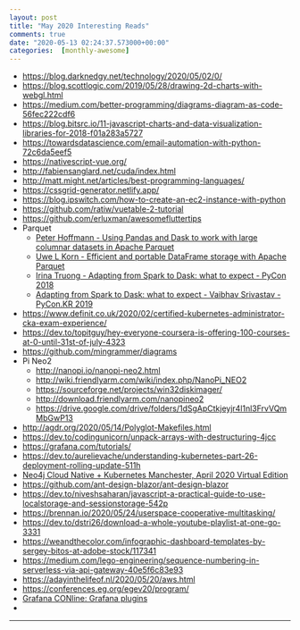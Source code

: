 ```yaml
---
layout: post
title: "May 2020 Interesting Reads"
comments: true
date: "2020-05-13 02:24:37.573000+00:00"
categories:  [monthly-awesome]
---
```




* https://blog.darknedgy.net/technology/2020/05/02/0/
* https://blog.scottlogic.com/2019/05/28/drawing-2d-charts-with-webgl.html
* https://medium.com/better-programming/diagrams-diagram-as-code-56fec222cdf6
* https://blog.bitsrc.io/11-javascript-charts-and-data-visualization-libraries-for-2018-f01a283a5727
* https://towardsdatascience.com/email-automation-with-python-72c6da5eef5
* https://nativescript-vue.org/
* http://fabiensanglard.net/cuda/index.html
* http://matt.might.net/articles/best-programming-languages/
* https://cssgrid-generator.netlify.app/
* https://blog.ipswitch.com/how-to-create-an-ec2-instance-with-python
* https://github.com/ratiw/vuetable-2-tutorial
* https://github.com/erluxman/awesomefluttertips
* Parquet
    * [Peter Hoffmann - Using Pandas and Dask to work with large columnar datasets in Apache Parquet
](https://www.youtube.com/watch?v=fcPzcooWrIY)
    * [Uwe L Korn - Efficient and portable DataFrame storage with Apache Parquet
](https://www.youtube.com/watch?v=H_dLfHETO0g)
    * [Irina Truong - Adapting from Spark to Dask: what to expect - PyCon 2018
](https://www.youtube.com/watch?v=X4YHGKj3V5M)
    * [Adapting from Spark to Dask: what to expect - Vaibhav Srivastav - PyCon.KR 2019
](https://www.youtube.com/watch?v=tx7qTHSlHKw)
* https://www.definit.co.uk/2020/02/certified-kubernetes-administrator-cka-exam-experience/
* https://dev.to/topitguy/hey-everyone-coursera-is-offering-100-courses-at-0-until-31st-of-july-4323
* https://github.com/mingrammer/diagrams
* Pi Neo2
    * http://nanopi.io/nanopi-neo2.html
    * http://wiki.friendlyarm.com/wiki/index.php/NanoPi_NEO2
    * https://sourceforge.net/projects/win32diskimager/
    * http://download.friendlyarm.com/nanopineo2
    * https://drive.google.com/drive/folders/1dSgApCtkjeyjr4l1nl3FrvVQmMbGwP13
* http://agdr.org/2020/05/14/Polyglot-Makefiles.html
* https://dev.to/codingunicorn/unpack-arrays-with-destructuring-4jcc
* https://grafana.com/tutorials/
* https://dev.to/aurelievache/understanding-kubernetes-part-26-deployment-rolling-update-511h
* [Neo4j Cloud Native + Kubernetes Manchester, April 2020 Virtual Edition
](https://www.youtube.com/watch?v=9mRIc6NpR6Y&feature=youtu.be&t=2223&mkt_tok=eyJpIjoiTTJNME5URTJPRFprTkdZMSIsInQiOiJcLzFPVzFxVFRpWnhSOEdtbzBGMnR2Q0ZsQ3BjcGlMTFhoMEZVbktaSXpzOGN0emwxako3YnM5Y25QRGZyUzBhKzVNMm1TU25lamkzQUxBZUYxcU9zMHBTbXRDdllHUnF1d1hsUjFGVHU5UVJMZ3o1cFJFZmxrUzJJV0xHRXJkaUcifQ%3D%3D)
* https://github.com/ant-design-blazor/ant-design-blazor
* https://dev.to/niveshsaharan/javascript-a-practical-guide-to-use-localstorage-and-sessionstorage-542p
* https://brennan.io/2020/05/24/userspace-cooperative-multitasking/
* https://dev.to/dstri26/download-a-whole-youtube-playlist-at-one-go-3331
* https://weandthecolor.com/infographic-dashboard-templates-by-sergey-bitos-at-adobe-stock/117341
* https://medium.com/lego-engineering/sequence-numbering-in-serverless-via-api-gateway-40e5f6c83e93
* https://adayinthelifeof.nl/2020/05/20/aws.html
* https://conferences.eg.org/egev20/program/
* [Grafana CONline: Grafana plugins](https://www.youtube.com/watch?v=4RLoHg4G9MI)
* 











***